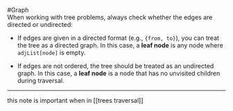 #Graph  
When working with tree problems, always check whether the edges are directed or undirected:  
  
- If edges are given in a directed format (e.g., `{from, to}`), you can treat the tree as a directed graph. In this case, a **leaf node** is any node where `adjList[node]` is empty.  
  
- If edges are not ordered, the tree should be treated as an undirected graph. In this case, a **leaf node** is a node that has no unvisited children during traversal.


---
this note is important when in [[trees traversal]]